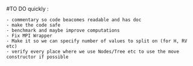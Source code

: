 #TO DO quickly :

    - commentary so code beacomes readable and has doc
    - make the code safe
    - benchmark and maybe improve computations
    - Fix MPI Wrapper 
    - Make it so we can specify number of values to split on (for H, RV etc)
    - verify every place where we use Nodes/Tree etc to use the move constructor if possible